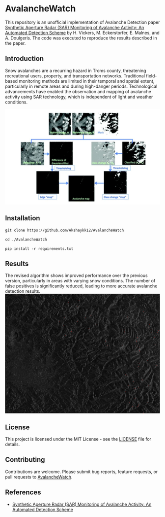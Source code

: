 ﻿# AvalancheWatch

This repository is an unofficial implementation of Avalanche Detection paper [Synthetic Aperture Radar (SAR) Monitoring of Avalanche Activity: An Automated Detection Scheme](https://www.researchgate.net/publication/317345580_Synthetic_Aperture_Radar_SAR_Monitoring_of_Avalanche_Activity_An_Automated_Detection_Scheme) by H. Vickers, M. Eckerstorfer, E. Malnes, and A. Doulgeris. The code was executed to reproduce the results described in the paper.

## Introduction
Snow avalanches are a recurring hazard in Troms county, threatening recreational users, property, and transportation networks. Traditional field-based monitoring methods are limited in their temporal and spatial extent, particularly in remote areas and during high-danger periods. Technological advancements have enabled the observation and mapping of avalanche activity using SAR technology, which is independent of light and weather conditions.

![](https://github.com/Akshaykk12/AvalancheWatch/blob/main/Images/Workflow.png)

## Installation

```
git clone https://github.com/Akshaykk12/AvalancheWatch
```
```
cd ./AvalancheWatch
```
```
pip install -r requirements.txt
```


## Results

The revised algorithm shows improved performance over the previous version, particularly in areas with varying snow conditions. The number of false positives is significantly reduced, leading to more accurate avalanche detection results.
![](https://github.com/Akshaykk12/AvalancheWatch/blob/main/Images/final_avalanche_prone_map.png)

## License

This project is licensed under the MIT License - see the [LICENSE](LICENSE) file for details.

## Contributing

Contributions are welcome. Please submit bug reports, feature requests, or pull requests to [AvalancheWatch](https://github.com/Akshaykk12/AvalancheWatch).

## References

- [Synthetic Aperture Radar (SAR) Monitoring of Avalanche Activity: An Automated Detection Scheme](https://www.researchgate.net/publication/317345580_Synthetic_Aperture_Radar_SAR_Monitoring_of_Avalanche_Activity_An_Automated_Detection_Scheme)

